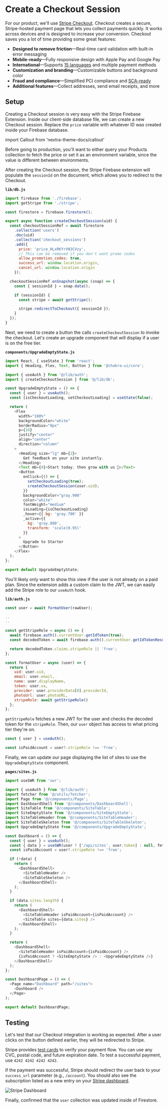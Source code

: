 # Create a Checkout Session

For our product, we'll use [Stripe Checkout](https://stripe.com/docs/payments/checkout).
Checkout creates a secure, Stripe-hosted payment page that lets you collect payments quickly. It works across devices and is designed to increase your conversion.
Checkout saves you a lot of time providing some great features:

- **Designed to remove friction**—Real-time card validation with built-in error messaging
- **Mobile-ready**—Fully responsive design with Apple Pay and Google Pay
- **International**—Supports [15 languages](https://support.stripe.com/questions/supported-languages-for-stripe-checkout) and multiple payment methods
- **Customization and branding**—Customizable buttons and background color
- **Fraud and compliance**—Simplified PCI compliance and [SCA-ready](https://stripe.com/docs/strong-customer-authentication)
- **Additional features**—Collect addresses, send email receipts, and more

## Setup

Creating a Checkout session is very easy with the Stripe Firebase Extension. Inside our client-side database file, we can create a new Checkout session.
Replace the `price` variable with whatever ID was created inside your Firebase database.

import Callout from 'nextra-theme-docs/callout'

<Callout>
Before going to production, you'll want to either query your Products collection to fetch the price or set it as an environment variable, since the value is different between environments.
</Callout>

After creating the Checkout session, the Stripe Firebase extension will populate the `sessionId` on the document, which allows you to redirect to the Checkout.

**`lib/db.js`**

```js
import firebase from './firebase';
import getStripe from './stripe';

const firestore = firebase.firestore();

export async function createCheckoutSession(uid) {
  const checkoutSessionRef = await firestore
    .collection('users')
    .doc(uid)
    .collection('checkout_sessions')
    .add({
      price: 'price_HLxRKYrVN3CVzy',
      // This can be removed if you don't want promo codes
      allow_promotion_codes: true,
      success_url: window.location.origin,
      cancel_url: window.location.origin
    });

  checkoutSessionRef.onSnapshot(async (snap) => {
    const { sessionId } = snap.data();

    if (sessionId) {
      const stripe = await getStripe();

      stripe.redirectToCheckout({ sessionId });
    }
  });
}
```

Next, we need to create a button the calls `createCheckoutSession` to invoke the checkout. Let's create an upgrade component that will display if a user is on the free tier.

**`components/UpgradeEmptyState.js`**

```js
import React, { useState } from 'react';
import { Heading, Flex, Text, Button } from '@chakra-ui/core';

import { useAuth } from '@/lib/auth';
import { createCheckoutSession } from '@/lib/db';

const UpgradeEmptyState = () => {
  const { user } = useAuth();
  const [isCheckoutLoading, setCheckoutLoading] = useState(false);

  return (
    <Flex
      width="100%"
      backgroundColor="white"
      borderRadius="8px"
      p={16}
      justify="center"
      align="center"
      direction="column"
    >
      <Heading size="lg" mb={2}>
        Get feedback on your site instantly.
      </Heading>
      <Text mb={4}>Start today, then grow with us 🌱</Text>
      <Button
        onClick={() => {
          setCheckoutLoading(true);
          createCheckoutSession(user.uid);
        }}
        backgroundColor="gray.900"
        color="white"
        fontWeight="medium"
        isLoading={isCheckoutLoading}
        _hover={{ bg: 'gray.700' }}
        _active={{
          bg: 'gray.800',
          transform: 'scale(0.95)'
        }}
      >
        Upgrade to Starter
      </Button>
    </Flex>
  );
};

export default UpgradeEmptyState;
```

You'll likely only want to show this view if the user is not already on a paid plan. Since the extension adds a custom claim to the JWT, we can easily add the Stripe role to our `useAuth` hook.

**`lib/auth.js`**

```js
const user = await formatUser(rawUser);

..
..

const getStripeRole = async () => {
  await firebase.auth().currentUser.getIdToken(true);
  const decodedToken = await firebase.auth().currentUser.getIdTokenResult();

  return decodedToken.claims.stripeRole || 'free';
};

const formatUser = async (user) => {
  return {
    uid: user.uid,
    email: user.email,
    name: user.displayName,
    token: user.xa,
    provider: user.providerData[0].providerId,
    photoUrl: user.photoURL,
    stripeRole: await getStripeRole()
  };
};
```

`getStripeRole` fetches a new JWT for the user and checks the decoded token for the `stripeRole`. Then, our `user` object has access to what pricing tier they're on.

```js
const { user } = useAuth();

const isPaidAccount = user?.stripeRole !== 'free';
```

Finally, we can update our page displaying the list of sites to use the `UpgradeEmptyState` component.

**`pages/sites.js`**

```js
import useSWR from 'swr';

import { useAuth } from '@/lib/auth';
import fetcher from '@/utils/fetcher';
import Page from '@/components/Page';
import DashboardShell from '@/components/DashboardShell';
import SiteTable from '@/components/SiteTable';
import SiteEmptyState from '@/components/SiteEmptyState';
import SiteTableHeader from '@/components/SiteTableHeader';
import SiteTableSkeleton from '@/components/SiteTableSkeleton';
import UpgradeEmptyState from '@/components/UpgradeEmptyState';

const Dashboard = () => {
  const { user } = useAuth();
  const { data } = useSWR(user ? ['/api/sites', user.token] : null, fetcher);
  const isPaidAccount = user?.stripeRole !== 'free';

  if (!data) {
    return (
      <DashboardShell>
        <SiteTableHeader />
        <SiteTableSkeleton />
      </DashboardShell>
    );
  }

  if (data.sites.length) {
    return (
      <DashboardShell>
        <SiteTableHeader isPaidAccount={isPaidAccount} />
        <SiteTable sites={data.sites} />
      </DashboardShell>
    );
  }

  return (
    <DashboardShell>
      <SiteTableHeader isPaidAccount={isPaidAccount} />
      {isPaidAccount ? <SiteEmptyState /> : <UpgradeEmptyState />}
    </DashboardShell>
  );
};

const DashboardPage = () => (
  <Page name="Dashboard" path="/sites">
    <Dashboard />
  </Page>
);

export default DashboardPage;
```

## Testing

Let's test that our Checkout integration is working as expected. After a user clicks on the button defined earlier, they will be redirected to Stripe.

Stripe provides [test cards](https://stripe.com/docs/testing) to verify your payment flow. You can use any CVC, postal code, and future expiration date. To test a successful payment, use `4242 4242 4242 4242`.

If the payment was successful, Stripe should redirect the user back to your `success_url` parameter (e.g., `/account`). You should also see the subscription listed as a new entry on your [Stripe dashboard](https://dashboard.stripe.com/subscriptions).

![Stripe Dashboard](/stripe.png)

Finally, confirmed that the `user` collection was updated inside of Firestore.
